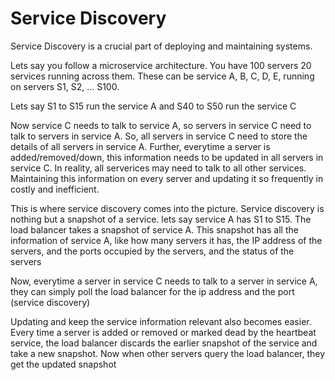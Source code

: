 # Service Discovery

Service Discovery is a crucial part of deploying and maintaining systems. 

Lets say you follow a microservice architecture. You have 100 servers 20 services running across them.
These can be service A, B, C, D, E, running on servers S1, S2, ... S100.

Lets say S1 to S15 run the service A 
and S40 to S50 run the service C

Now service C needs to talk to service A,
so servers in service C need to talk to servers in service A.
So, all servers in service C need to store the details of all servers in service A.
Further, everytime a server is added/removed/down, this information needs to be updated in all servers in service C.
In reality, all serverices may need to talk to all other services. 
Maintaining this information on every server and updating it so frequently in costly and inefficient.

This is where service discovery comes into the picture. 
Service discovery is nothing but a snapshot of a service.
lets say service A has S1 to S15. 
The load balancer takes a snapshot of service A.
This snapshot has all the information of service A, like how many servers it has, the IP address of the servers, and the ports occupied by the servers, and the status of the servers

Now, everytime a server in service C needs to talk to a server in service A, 
they can simply poll the load balancer for the ip address and the port (service discovery)

Updating and keep the service information relevant also becomes easier.
Every time a server is added or removed or marked dead by the heartbeat service, 
the load balancer discards the earlier snapshot of the service and take a new snapshot.
Now when other servers query the load balancer, they get the updated snapshot
